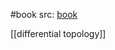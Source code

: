 #book 
src: [book](file:///media/xinyaanzyoy/xyz/XinYaanZyoy/port_1969/lib/STEM/sci/phy/other/Alexandru%20Scorpan%20-%20The%20Wild%20World%20of%204-Manifolds%20%20-American%20Mathematical%20Society%20(2005).pdf)

[[differential topology]]

